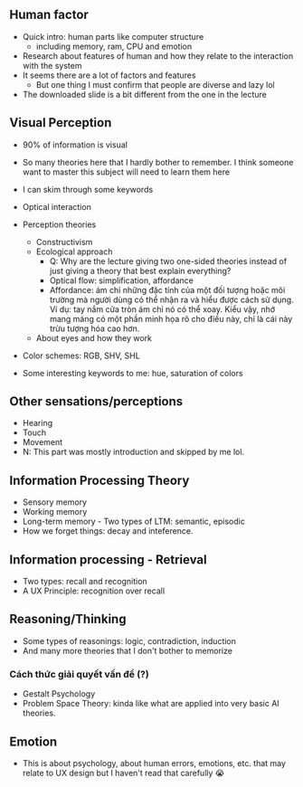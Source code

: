 
## Human factor

- Quick intro: human parts like computer structure
  - including memory, ram, CPU and emotion
- Research about features of human and how they relate to the interaction with the system
- It seems there are a lot of factors and features
  - But one thing I must confirm that people are diverse and lazy lol
- The downloaded slide is a bit different from the one in the lecture

## Visual Perception

- 90% of information is visual
- So many theories here that I hardly bother to remember. I think someone want to master this subject will need to learn them here
- I can skim through some keywords

- Optical interaction
- Perception theories
	- Constructivism
	- Ecological approach
		- Q: Why are the lecture giving two one-sided theories instead of just giving a theory that best explain everything?
		-  Optical flow: simplification, affordance
		- Affordance: ám chỉ những đặc tính của một đối tượng hoặc môi trường mà người dùng có thể nhận ra và hiểu được cách sử dụng. Ví dụ: tay nắm cửa tròn ám chỉ nó có thể xoay. Kiểu vậy, nhớ mang máng có một phần minh họa rõ cho điều này, chỉ là cái này trừu tượng hóa cao hơn.
	- About eyes and how they work
- Color schemes: RGB, SHV, SHL
- Some interesting keywords to me: hue, saturation of colors

## Other sensations/perceptions

- Hearing
- Touch
- Movement
- N: This part was mostly introduction and skipped by me lol.

##  Information Processing Theory

- Sensory memory
- Working memory
- Long-term memory
	  - Two types of LTM: semantic, episodic
- How we forget things: decay and inteference.

## Information processing - Retrieval

- Two types: recall and recognition
- A UX Principle: recognition over recall

## Reasoning/Thinking

- Some types of reasonings: logic, contradiction, induction
- And many more theories that I don't bother to memorize

### Cách thức giải quyết vấn đề (?)

- Gestalt Psychology
- Problem Space Theory: kinda like what are applied into very basic AI theories.

## Emotion

- This is about psychology, about human errors, emotions, etc. that may relate to UX design but I haven't read that carefully 😭
